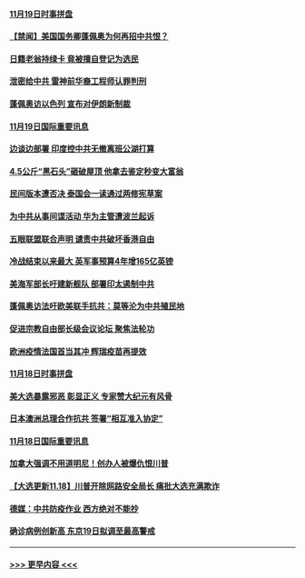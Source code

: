 #### [11月19日时事拼盘](../pages/prog202/a102990955.md?t=11200651) 
#### [【禁闻】美国国务卿蓬佩奥为何再招中共恨？](../pages/prog202/a102990906.md?t=11200651) 
#### [日籍老翁持绿卡 竟被擅自登记为选民](../pages/prog202/a102990809.md?t=11200651) 
#### [泄密给中共 雷神前华裔工程师认罪判刑](../pages/prog202/a102990797.md?t=11200651) 
#### [蓬佩奥访以色列 宣布对伊朗新制裁](../pages/prog202/a102990792.md?t=11200651) 
#### [11月19日国际重要讯息](../pages/prog202/a102990628.md?t=11200651) 
#### [边谈边部署 印度控中共无撤离班公湖打算](../pages/prog202/a102990514.md?t=11200651) 
#### [4.5公斤“黑石头”砸破屋顶 他拿去鉴定秒变大富翁](../pages/prog202/a102990512.md?t=11200651) 
#### [民间版本遭否决 泰国会一读通过两修宪草案](../pages/prog202/a102990509.md?t=11200651) 
#### [为中共从事间谍活动 华为主管遭波兰起诉](../pages/prog202/a102990482.md?t=11200651) 
#### [五眼联盟联合声明 谴责中共破坏香港自由](../pages/prog202/a102990460.md?t=11200651) 
#### [冷战结束以来最大 英军事预算4年增165亿英镑](../pages/prog202/a102990461.md?t=11200651) 
#### [美海军部长吁建新舰队 部署印太遏制中共](../pages/prog202/a102990428.md?t=11200651) 
#### [蓬佩奥访法吁欧美联手抗共：莫等沦为中共殖民地](../pages/prog202/a102990202.md?t=11200651) 
#### [促进宗教自由部长级会议论坛 聚焦法轮功](../pages/prog202/a102990322.md?t=11200651) 
#### [欧洲疫情法国首当其冲 辉瑞疫苗再提效](../pages/prog202/a102990208.md?t=11200651) 
#### [11月18日时事拼盘](../pages/prog202/a102990217.md?t=11200651) 
#### [美大选暴露邪恶 彰显正义 专家赞大纪元有风骨](../pages/prog202/a102990049.md?t=11200651) 
#### [日本澳洲总理合作抗共 签署“相互准入协定”](../pages/prog202/a102989898.md?t=11200651) 
#### [11月18日国际重要讯息](../pages/prog202/a102989887.md?t=11200651) 
#### [加拿大强调不用道明尼！创办人被爆仇恨川普](../pages/prog202/a102989867.md?t=11200651) 
#### [【大选更新11.18】川普开除网路安全局长 痛批大选充满欺诈](../pages/prog202/a102989464.md?t=11200651) 
#### [德媒：中共防疫作业 西方绝对不能抄](../pages/prog202/a102989777.md?t=11200651) 
#### [确诊病例创新高 东京19日拟调至最高警戒](../pages/prog202/a102989754.md?t=11200651) 

----
#### [ >>> 更早内容 <<< ](../indexes/prog202-earlier.md)
